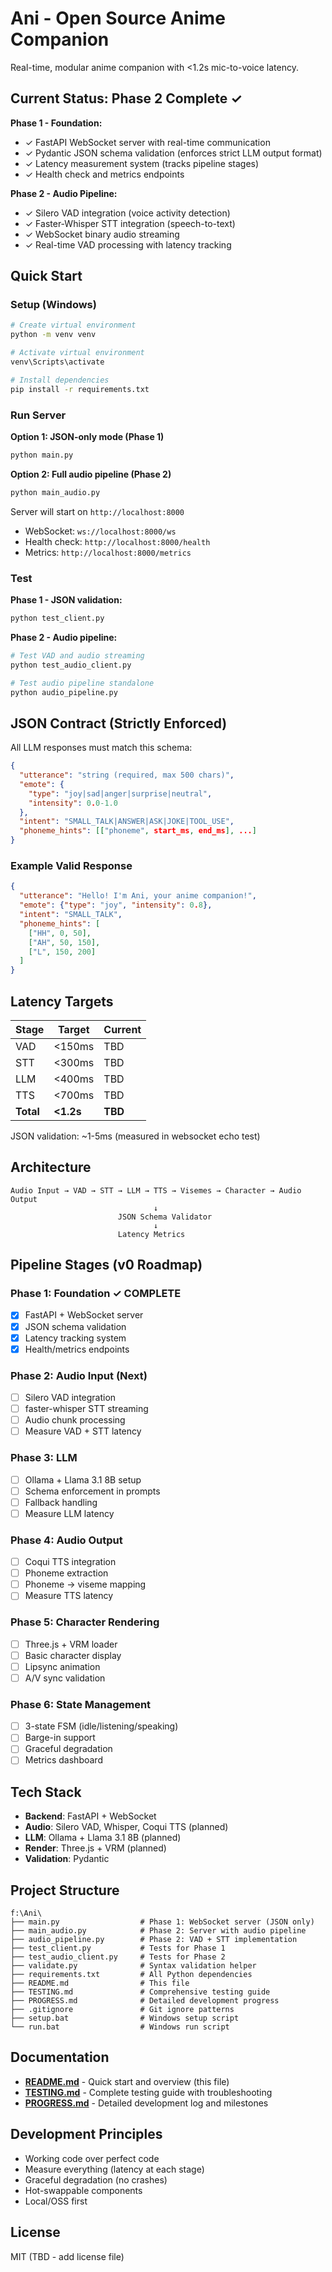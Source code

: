 # Ani - Open Source Anime Companion

Real-time, modular anime companion with <1.2s mic-to-voice latency.

## Current Status: Phase 2 Complete ✓

**Phase 1 - Foundation:**
- ✓ FastAPI WebSocket server with real-time communication
- ✓ Pydantic JSON schema validation (enforces strict LLM output format)
- ✓ Latency measurement system (tracks pipeline stages)
- ✓ Health check and metrics endpoints

**Phase 2 - Audio Pipeline:**
- ✓ Silero VAD integration (voice activity detection)
- ✓ Faster-Whisper STT integration (speech-to-text)
- ✓ WebSocket binary audio streaming
- ✓ Real-time VAD processing with latency tracking

## Quick Start

### Setup (Windows)

```bash
# Create virtual environment
python -m venv venv

# Activate virtual environment
venv\Scripts\activate

# Install dependencies
pip install -r requirements.txt
```

### Run Server

**Option 1: JSON-only mode (Phase 1)**
```bash
python main.py
```

**Option 2: Full audio pipeline (Phase 2)**
```bash
python main_audio.py
```

Server will start on `http://localhost:8000`
- WebSocket: `ws://localhost:8000/ws`
- Health check: `http://localhost:8000/health`
- Metrics: `http://localhost:8000/metrics`

### Test

**Phase 1 - JSON validation:**
```bash
python test_client.py
```

**Phase 2 - Audio pipeline:**
```bash
# Test VAD and audio streaming
python test_audio_client.py

# Test audio pipeline standalone
python audio_pipeline.py
```

## JSON Contract (Strictly Enforced)

All LLM responses must match this schema:

```json
{
  "utterance": "string (required, max 500 chars)",
  "emote": {
    "type": "joy|sad|anger|surprise|neutral",
    "intensity": 0.0-1.0
  },
  "intent": "SMALL_TALK|ANSWER|ASK|JOKE|TOOL_USE",
  "phoneme_hints": [["phoneme", start_ms, end_ms], ...]
}
```

### Example Valid Response

```json
{
  "utterance": "Hello! I'm Ani, your anime companion!",
  "emote": {"type": "joy", "intensity": 0.8},
  "intent": "SMALL_TALK",
  "phoneme_hints": [
    ["HH", 0, 50],
    ["AH", 50, 150],
    ["L", 150, 200]
  ]
}
```

## Latency Targets

| Stage | Target | Current |
|-------|--------|---------|
| VAD | <150ms | TBD |
| STT | <300ms | TBD |
| LLM | <400ms | TBD |
| TTS | <700ms | TBD |
| **Total** | **<1.2s** | **TBD** |

JSON validation: ~1-5ms (measured in websocket echo test)

## Architecture

```
Audio Input → VAD → STT → LLM → TTS → Visemes → Character → Audio Output
                                ↓
                        JSON Schema Validator
                                ↓
                        Latency Metrics
```

## Pipeline Stages (v0 Roadmap)

### Phase 1: Foundation ✓ COMPLETE
- [x] FastAPI + WebSocket server
- [x] JSON schema validation
- [x] Latency tracking system
- [x] Health/metrics endpoints

### Phase 2: Audio Input (Next)
- [ ] Silero VAD integration
- [ ] faster-whisper STT streaming
- [ ] Audio chunk processing
- [ ] Measure VAD + STT latency

### Phase 3: LLM
- [ ] Ollama + Llama 3.1 8B setup
- [ ] Schema enforcement in prompts
- [ ] Fallback handling
- [ ] Measure LLM latency

### Phase 4: Audio Output
- [ ] Coqui TTS integration
- [ ] Phoneme extraction
- [ ] Phoneme → viseme mapping
- [ ] Measure TTS latency

### Phase 5: Character Rendering
- [ ] Three.js + VRM loader
- [ ] Basic character display
- [ ] Lipsync animation
- [ ] A/V sync validation

### Phase 6: State Management
- [ ] 3-state FSM (idle/listening/speaking)
- [ ] Barge-in support
- [ ] Graceful degradation
- [ ] Metrics dashboard

## Tech Stack

- **Backend**: FastAPI + WebSocket
- **Audio**: Silero VAD, Whisper, Coqui TTS (planned)
- **LLM**: Ollama + Llama 3.1 8B (planned)
- **Render**: Three.js + VRM (planned)
- **Validation**: Pydantic

## Project Structure

```
f:\Ani\
├── main.py                  # Phase 1: WebSocket server (JSON only)
├── main_audio.py            # Phase 2: Server with audio pipeline
├── audio_pipeline.py        # Phase 2: VAD + STT implementation
├── test_client.py           # Tests for Phase 1
├── test_audio_client.py     # Tests for Phase 2
├── validate.py              # Syntax validation helper
├── requirements.txt         # All Python dependencies
├── README.md                # This file
├── TESTING.md               # Comprehensive testing guide
├── PROGRESS.md              # Detailed development progress
├── .gitignore               # Git ignore patterns
├── setup.bat                # Windows setup script
└── run.bat                  # Windows run script
```

## Documentation

- **[README.md](README.md)** - Quick start and overview (this file)
- **[TESTING.md](TESTING.md)** - Complete testing guide with troubleshooting
- **[PROGRESS.md](PROGRESS.md)** - Detailed development log and milestones

## Development Principles

- Working code over perfect code
- Measure everything (latency at each stage)
- Graceful degradation (no crashes)
- Hot-swappable components
- Local/OSS first

## License

MIT (TBD - add license file)
